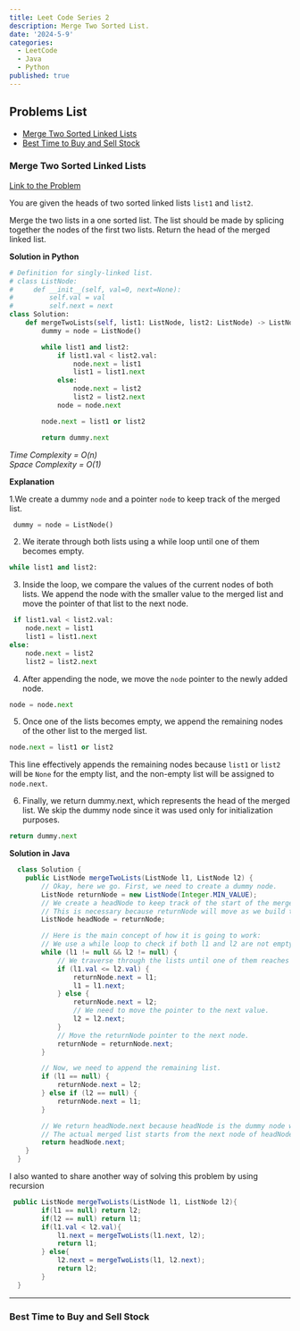 ```yaml
---
title: Leet Code Series 2
description: Merge Two Sorted List.
date: '2024-5-9'
categories:
  - LeetCode
  - Java
  - Python
published: true
---
```


## Problems List

- [Merge Two Sorted Linked Lists](#merge-two-sorted-linked-lists) 
- [Best Time to Buy and Sell Stock](#best-time-to-buy-and-sell-stock)

### Merge Two Sorted Linked Lists

[Link to the Problem](https://leetcode.com/problems/merge-two-sorted-lists/submissions/1253113440/)

You are given the heads of two sorted linked lists `list1` and `list2`.

Merge the two lists in a one sorted list. The list should be made by splicing together the nodes of the first two lists.
Return the head of the merged linked list.

**Solution in Python**
```python
# Definition for singly-linked list.
# class ListNode:
#     def __init__(self, val=0, next=None):
#         self.val = val
#         self.next = next
class Solution:
    def mergeTwoLists(self, list1: ListNode, list2: ListNode) -> ListNode:
        dummy = node = ListNode()

        while list1 and list2:
            if list1.val < list2.val:
                node.next = list1
                list1 = list1.next
            else:
                node.next = list2
                list2 = list2.next
            node = node.next

        node.next = list1 or list2

        return dummy.next
```
*Time Complexity = O(n)* <br/>
*Space Complexity = O(1)*


**Explanation**

1.We create a dummy `node` and a pointer `node` to keep track of the merged list. 
```python
 dummy = node = ListNode()
```
2. We iterate through both lists using a while loop until one of them becomes empty.
```python
while list1 and list2:
``` 
3. Inside the loop, we compare the values of the current nodes of both lists. We append the node with the smaller value to the merged list and move the pointer of that list to the next node.
```python
 if list1.val < list2.val:
    node.next = list1
    list1 = list1.next
else:
    node.next = list2
    list2 = list2.next
```      
4. After appending the node, we move the `node` pointer to the newly added node.
```python
node = node.next
```      
5. Once one of the lists becomes empty, we append the remaining nodes of the other list to the merged list.
```python
node.next = list1 or list2
``` 
This line effectively appends the remaining nodes because `list1` or `list2` will be `None` for the empty list, and the non-empty list will be assigned to `node.next`. 
<br/>

6. Finally, we return dummy.next, which represents the head of the merged list. We skip the dummy node since it was used only for initialization purposes.
```python
return dummy.next
```

**Solution in Java**

```java
  class Solution {
    public ListNode mergeTwoLists(ListNode l1, ListNode l2) {
        // Okay, here we go. First, we need to create a dummy node.
        ListNode returnNode = new ListNode(Integer.MIN_VALUE);
        // We create a headNode to keep track of the start of the merged list.
        // This is necessary because returnNode will move as we build the merged list.
        ListNode headNode = returnNode;

        // Here is the main concept of how it is going to work:
        // We use a while loop to check if both l1 and l2 are not empty.
        while (l1 != null && l2 != null) {
            // We traverse through the lists until one of them reaches the end.
            if (l1.val <= l2.val) {
                returnNode.next = l1;
                l1 = l1.next;
            } else {
                returnNode.next = l2;
                // We need to move the pointer to the next value.
                l2 = l2.next;
            }
            // Move the returnNode pointer to the next node.
            returnNode = returnNode.next;
        }

        // Now, we need to append the remaining list.
        if (l1 == null) {
            returnNode.next = l2;
        } else if (l2 == null) {
            returnNode.next = l1;
        }

        // We return headNode.next because headNode is the dummy node we created at the beginning.
        // The actual merged list starts from the next node of headNode.
        return headNode.next;
    }
  }
```

I also wanted to share another way of solving this problem by using recursion

```java
 public ListNode mergeTwoLists(ListNode l1, ListNode l2){
		if(l1 == null) return l2;
		if(l2 == null) return l1;
		if(l1.val < l2.val){
			l1.next = mergeTwoLists(l1.next, l2);
			return l1;
		} else{
			l2.next = mergeTwoLists(l1, l2.next);
			return l2;
		}
  }
```
-----

### Best Time to Buy and Sell Stock
